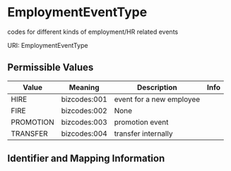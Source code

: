 # EmploymentEventType

codes for different kinds of employment/HR related events

URI: EmploymentEventType

## Permissible Values

| Value | Meaning | Description | Info |
| --- | --- | --- | --- |
| HIRE | bizcodes:001 | event for a new employee | |
| FIRE | bizcodes:002 | None | |
| PROMOTION | bizcodes:003 | promotion event | |
| TRANSFER | bizcodes:004 | transfer internally | |


## Identifier and Mapping Information


